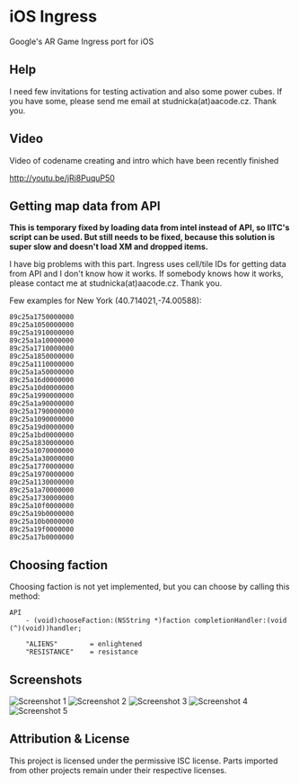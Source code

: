 iOS Ingress
===========

Google's AR Game Ingress port for iOS

Help
----

I need few invitations for testing activation and also some power cubes. If you have some, please send me email at studnicka(at)aacode.cz. Thank you.

Video
-----

Video of codename creating and intro which have been recently finished

http://youtu.be/jRi8PuquP50

Getting map data from API
-------------------------

**This is temporary fixed by loading data from intel instead of API, so IITC's script can be used. But still needs to be fixed, because this solution is super slow and doesn't load XM and dropped items.**

I have big problems with this part. Ingress uses cell/tile IDs for getting data from API and I don't know how it works. If somebody knows how it works, please contact me at studnicka(at)aacode.cz. Thank you.

Few examples for New York (40.714021,-74.00588):

    89c25a1750000000
    89c25a1050000000
    89c25a1910000000
    89c25a1a10000000
    89c25a1710000000
    89c25a1850000000
    89c25a1110000000
    89c25a1a50000000
    89c25a16d0000000
    89c25a10d0000000
    89c25a1990000000
    89c25a1a90000000
    89c25a1790000000
    89c25a1090000000
    89c25a19d0000000
    89c25a1bd0000000
    89c25a1830000000
    89c25a1070000000
    89c25a1a30000000
    89c25a1770000000
    89c25a1970000000
    89c25a1130000000
    89c25a1a70000000
    89c25a1730000000
    89c25a10f0000000
    89c25a19b0000000
    89c25a10b0000000
    89c25a19f0000000
    89c25a17b0000000

Choosing faction
----------------

Choosing faction is not yet implemented, but you can choose by calling this method:

    API
        - (void)chooseFaction:(NSString *)faction completionHandler:(void (^)(void))handler;
        
        "ALIENS"        = enlightened
        "RESISTANCE"    = resistance

Screenshots
-----------

![Screenshot 1](http://i.imgur.com/Od5sVxh.jpg)
![Screenshot 2](http://i.imgur.com/r21wnTc.png)
![Screenshot 3](http://i.imgur.com/FIYe6bm.png)
![Screenshot 4](http://i.imgur.com/V1r6eER.png)
![Screenshot 5](http://i.imgur.com/Joik8Qe.png)

Attribution & License
---------------------

This project is licensed under the permissive ISC license. Parts imported from other projects remain under their respective licenses.
